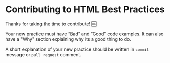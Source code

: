 # Contributing to HTML Best Practices

Thanks for taking the time to contribute! :cool:

Your new practice must have “Bad” and “Good” code examples. It can also have a "Why" section explaining why its a good thing to do. 

A short explanation of your new practice should be written in `commit` message or `pull request` comment.
